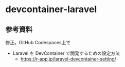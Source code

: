 # devcontainer-laravel

## 参考資料

修正。GitHub Codespaces上で

- Laravel を DevContainer で開発するための設定方法
  - https://r-app.jp/laravel-devcontainer-setting/

